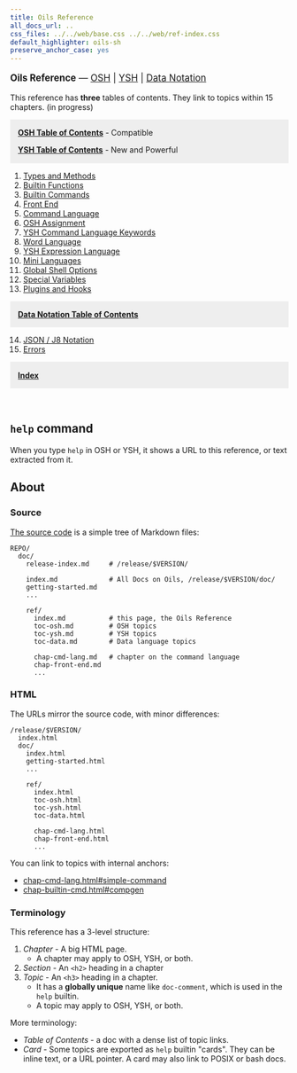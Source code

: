 ```yaml
---
title: Oils Reference
all_docs_url: ..
css_files: ../../web/base.css ../../web/ref-index.css
default_highlighter: oils-sh
preserve_anchor_case: yes
---
```


<div class="toc-header">

<span style="font-size: 1.2em">

**Oils Reference** &mdash;
[OSH](toc-osh.html) | [YSH](toc-ysh.html) | [Data Notation](toc-data.html)

</span>

</div>

<!--
Oils Reference
=============
-->


<style>
  .highlight {
      background-color: #eee;
      padding-top: 0.1em;
      padding-bottom: 0.1em;
      padding-left: 1em;
      padding-right: 1em;
      /*
      font-size: 1.2em;
      */
  }
</style>

This reference has **three** tables of contents.  They link to topics within 15
chapters.  (in progress)

<div class="highlight">

[**OSH Table of Contents**](toc-osh.html) - Compatible

[**YSH Table of Contents**](toc-ysh.html) - New and Powerful

</div>

1. [Types and Methods](chap-type-method.html)
1. [Builtin Functions](chap-builtin-func.html)
1. [Builtin Commands](chap-builtin-cmd.html)
1. [Front End](chap-front-end.html)
1. [Command Language](chap-cmd-lang.html)
1. [OSH Assignment](chap-osh-assign.html)
1. [YSH Command Language Keywords](chap-ysh-cmd.html)
1. [Word Language](chap-word-lang.html)
1. [YSH Expression Language](chap-expr-lang.html)
1. [Mini Languages](chap-mini-lang.html)
1. [Global Shell Options](chap-option.html)
1. [Special Variables](chap-special-var.html)
1. [Plugins and Hooks](chap-plugin.html)

<div class="highlight">

[**Data Notation Table of Contents**](toc-data.html)

</div>

14. [JSON / J8 Notation](chap-j8.html)
1. [Errors](chap-errors.html)

<div class="highlight">

[**Index**](chap-index.html)

</div>

&nbsp;

## `help` command

When you type `help` in OSH or YSH, it shows a URL to this reference, or text
extracted from it.

## About

### Source

[The source code]($oils-src:doc/) is a simple tree of Markdown files:

    REPO/
      doc/
        release-index.md     # /release/$VERSION/

        index.md             # All Docs on Oils, /release/$VERSION/doc/
        getting-started.md
        ...

        ref/
          index.md           # this page, the Oils Reference
          toc-osh.md         # OSH topics
          toc-ysh.md         # YSH topics
          toc-data.md        # Data language topics

          chap-cmd-lang.md   # chapter on the command language
          chap-front-end.md
          ...

### HTML

The URLs mirror the source code, with minor differences:

    /release/$VERSION/
      index.html
      doc/
        index.html
        getting-started.html
        ...

        ref/
          index.html
          toc-osh.html
          toc-ysh.html
          toc-data.html

          chap-cmd-lang.html
          chap-front-end.html
          ...

You can link to topics with internal anchors:

- [chap-cmd-lang.html#simple-command](chap-cmd-lang.html#simple-command)
- [chap-builtin-cmd.html#compgen](chap-builtin-cmd.html#compgen)

### Terminology

This reference has a 3-level structure:

1. *Chapter* - A big HTML page.
   - A chapter may apply to OSH, YSH, or both.
1. *Section* - An `<h2>` heading in a chapter
1. *Topic* - An `<h3>` heading in a chapter.  
   - It has a **globally unique** name like `doc-comment`, which is used in the
     `help` builtin.
   - A topic may apply to OSH, YSH, or both.

More terminology:

- *Table of Contents* - a doc with a dense list of topic links.
- *Card* - Some topics are exported as `help` builtin "cards".  They can be
  inline text, or a URL pointer.  A card may also link to POSIX or bash docs.


